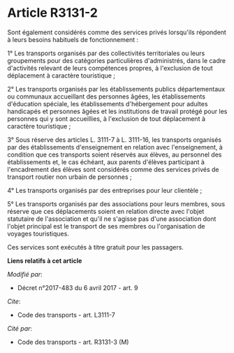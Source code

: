 # Article R3131-2

Sont également considérés comme des services privés lorsqu'ils répondent à leurs besoins habituels de fonctionnement :

1° Les transports organisés par des collectivités territoriales ou leurs groupements pour des catégories particulières
d'administrés, dans le cadre d'activités relevant de leurs compétences propres, à l'exclusion de tout déplacement à caractère
touristique ;

2° Les transports organisés par les établissements publics départementaux ou communaux accueillant des personnes âgées, les
établissements d'éducation spéciale, les établissements d'hébergement pour adultes handicapés et personnes âgées et les
institutions de travail protégé pour les personnes qui y sont accueillies, à l'exclusion de tout déplacement à caractère
touristique ;

3° Sous réserve des articles L. 3111-7 à L. 3111-16, les transports organisés par des établissements d'enseignement en
relation avec l'enseignement, à condition que ces transports soient réservés aux élèves, au personnel des établissements et,
le cas échéant, aux parents d'élèves participant à l'encadrement des élèves sont considérés comme des services privés de
transport routier non urbain de personnes ;

4° Les transports organisés par des entreprises pour leur clientèle ;

5° Les transports organisés par des associations pour leurs membres, sous réserve que ces déplacements soient en relation
directe avec l'objet statutaire de l'association et qu'il ne s'agisse pas d'une association dont l'objet principal est le
transport de ses membres ou l'organisation de voyages touristiques.

Ces services sont exécutés à titre gratuit pour les passagers.

**Liens relatifs à cet article**

_Modifié par_:

  - Décret n°2017-483 du 6 avril 2017 - art. 9

_Cite_:

  - Code des transports - art. L3111-7

_Cité par_:

  - Code des transports - art. R3131-3 (M)
